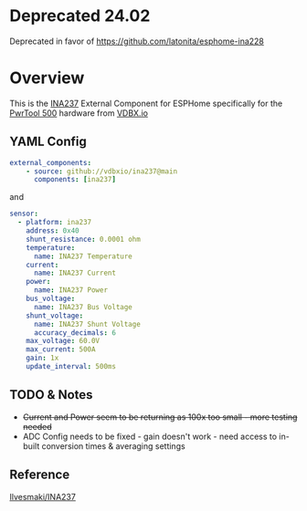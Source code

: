 # Deprecated 24.02
Deprecated in favor of https://github.com/latonita/esphome-ina228

# Overview

This is the [INA237][1] External Component for ESPHome specifically for the [PwrTool 500][3] hardware from [VDBX.io][4]

## YAML Config
```yaml
external_components:
    - source: github://vdbxio/ina237@main
      components: [ina237]
```
and 

```yaml
sensor:
  - platform: ina237
    address: 0x40
    shunt_resistance: 0.0001 ohm
    temperature:
      name: INA237 Temperature
    current:
      name: INA237 Current
    power:
      name: INA237 Power  
    bus_voltage:
      name: INA237 Bus Voltage
    shunt_voltage:
      name: INA237 Shunt Voltage
      accuracy_decimals: 6
    max_voltage: 60.0V
    max_current: 500A
    gain: 1x
    update_interval: 500ms

```
## TODO & Notes

- ~~Current and Power seem to be returning as 100x too small - more testing needed~~
- ADC Config needs to be fixed
      - gain doesn't work
      - need access to in-built conversion times & averaging settings

## Reference
[Ilvesmaki/INA237][2]


[1]: https://www.ti.com/document-viewer/INA237/datasheet/GUID-C4950780-1AF9-4205-AD23-94DEC98F74B5
[2]: https://github.com/Ilvesmaki/INA237
[3]: https://wiki.vdbx.io/products/pwrtool500
[4]: https://www.vdbx.io

